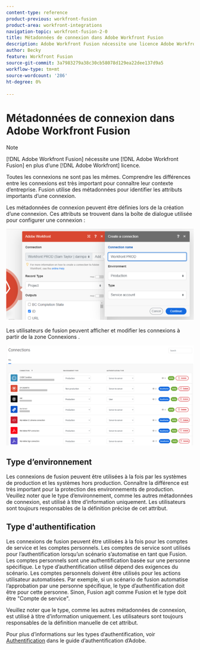 ```yaml
---
content-type: reference
product-previous: workfront-fusion
product-area: workfront-integrations
navigation-topic: workfront-fusion-2-0
title: Métadonnées de connexion dans Adobe Workfront Fusion
description: Adobe Workfront Fusion nécessite une licence Adobe Workfront Fusion en plus d’une licence Adobe Workfront.
author: Becky
feature: Workfront Fusion
source-git-commit: 3a7983279a38c30cb58078d129ea22dee137d9a5
workflow-type: tm+mt
source-wordcount: '286'
ht-degree: 0%

---
```


# Métadonnées de connexion dans Adobe Workfront Fusion

>[!NOTE]
>
>[!DNL Adobe Workfront Fusion] nécessite une [!DNL Adobe Workfront Fusion] en plus d’une [!DNL Adobe Workfront] licence.

Toutes les connexions ne sont pas les mêmes. Comprendre les différences entre les connexions est très important pour connaître leur contexte d’entreprise. Fusion utilise des métadonnées pour identifier les attributs importants d’une connexion.

Les métadonnées de connexion peuvent être définies lors de la création d’une connexion. Ces attributs se trouvent dans la boîte de dialogue utilisée pour configurer une connexion :

![Métadonnées de connexion](assets/connection-metadata-setup.png)

Les utilisateurs de fusion peuvent afficher et modifier les connexions à partir de la zone Connexions .

![Métadonnées de connexion dans la zone Connexions](assets/connections-area-metadata.png)

## Type d’environnement

Les connexions de fusion peuvent être utilisées à la fois par les systèmes de production et les systèmes hors production. Connaître la différence est très important pour la protection des environnements de production. Veuillez noter que le type d’environnement, comme les autres métadonnées de connexion, est utilisé à titre d’information uniquement. Les utilisateurs sont toujours responsables de la définition précise de cet attribut.

## Type d&#39;authentification

Les connexions de fusion peuvent être utilisées à la fois pour les comptes de service et les comptes personnels. Les comptes de service sont utilisés pour l’authentification lorsqu’un scénario s’automatise en tant que Fusion. Les comptes personnels sont une authentification basée sur une personne spécifique. Le type d’authentification utilisé dépend des exigences du scénario. Les comptes personnels doivent être utilisés pour les actions utilisateur automatisées. Par exemple, si un scénario de fusion automatise l’approbation par une personne spécifique, le type d’authentification doit être pour cette personne. Sinon, Fusion agit comme Fusion et le type doit être &quot;Compte de service&quot;.

Veuillez noter que le type, comme les autres métadonnées de connexion, est utilisé à titre d’information uniquement. Les utilisateurs sont toujours responsables de la définition manuelle de cet attribut.

Pour plus d’informations sur les types d’authentification, voir [Authentification](https://developer.adobe.com/developer-console/docs/guides/authentication/) dans le guide d’authentification d’Adobe.



